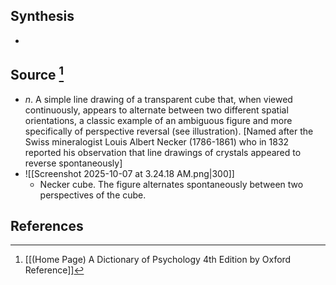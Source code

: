 ## Synthesis
- 
## Source [^1]
- $n$. A simple line drawing of a transparent cube that, when viewed continuously, appears to alternate between two different spatial orientations, a classic example of an ambiguous figure and more specifically of perspective reversal (see illustration). \[Named after the Swiss mineralogist Louis Albert Necker (1786-1861) who in 1832 reported his observation that line drawings of crystals appeared to reverse spontaneously]
- ![[Screenshot 2025-10-07 at 3.24.18 AM.png|300]]
	- Necker cube. The figure alternates spontaneously between two perspectives of the cube.
## References

[^1]: [[(Home Page) A Dictionary of Psychology 4th Edition by Oxford Reference]]